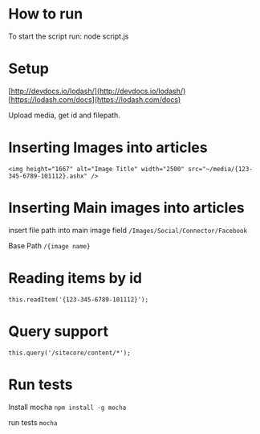 How to run
===

To start the script run: node script.js

Setup
==
[http://devdocs.io/lodash/](http://devdocs.io/lodash/) [https://lodash.com/docs](https://lodash.com/docs)


Upload media, get id and filepath.

Inserting Images into articles
====
```<img height="1667" alt="Image Title" width="2500" src="~/media/{123-345-6789-101112}.ashx" />```

Inserting Main images into articles
====
insert file path into main image field
```/Images/Social/Connector/Facebook```

Base Path 
```/{image name}```

Reading items by id
===
```this.readItem('{123-345-6789-101112}');```

Query support
===
```this.query('/sitecore/content/*');```

Run tests
===
Install mocha
`npm install -g mocha`

run tests
`mocha`